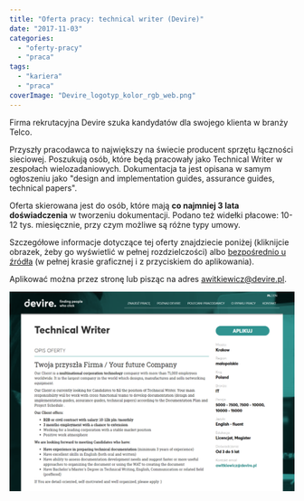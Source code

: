 ```yaml
---
title: "Oferta pracy: technical writer (Devire)"
date: "2017-11-03"
categories:
  - "oferty-pracy"
  - "praca"
tags:
  - "kariera"
  - "praca"
coverImage: "Devire_logotyp_kolor_rgb_web.png"
---
```


Firma rekrutacyjna Devire szuka kandydatów dla swojego klienta w branży Telco.

Przyszły pracodawca to największy na świecie producent sprzętu łączności sieciowej. Poszukują osób, które będą pracowały jako Technical Writer w zespołach wielozadaniowych. Dokumentacja ta jest opisana w samym ogłoszeniu jako "design and implementation guides, assurance guides, technical papers".

Oferta skierowana jest do osób, które mają **co najmniej 3 lata doświadczenia** w tworzeniu dokumentacji. Podano też widełki płacowe: 10-12 tys. miesięcznie, przy czym możliwe są różne typy umowy.

Szczegółowe informacje dotyczące tej oferty znajdziecie poniżej (kliknijcie obrazek, żeby go wyświetlić w pełnej rozdzielczości) albo [bezpośrednio u źródła](http://www.devire.pl/pojedyncza-oferta/?oferta=1665) (w pełnej krasie graficznej i z przyciskiem do aplikowania).

Aplikować można przez stronę lub pisząc na adres [awitkiewicz@devire.pl](mailto:awitkiewicz@devire.pl).

[![zrzut ekranu z ofertą pracy devire](images/devire-tech-writer-oferta.png)](http://techwriter.pl/wp-content/uploads/2017/11/devire-tech-writer-oferta.png)
